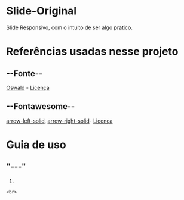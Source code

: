 # Slide-Original
Slide Responsivo, com o intuito de ser algo pratico.


# Referências usadas nesse projeto

## --Fonte--
[Oswald](https://github.com/googlefonts/OswaldFont) - 
[Licença](https://scripts.sil.org/cms/scripts/page.php?site_id=nrsi&id=OFL)

## --Fontawesome-- 
[arrow-left-solid](https://fontawesome.com/icons/arrow-left?s=solid&f=classic), 
[arrow-right-solid](https://fontawesome.com/icons/arrow-right?s=solid&f=classic)- 
[Licença](https://fontawesome.com/license/free)

# Guia de uso
"---"
---
1. 
`<br>`
